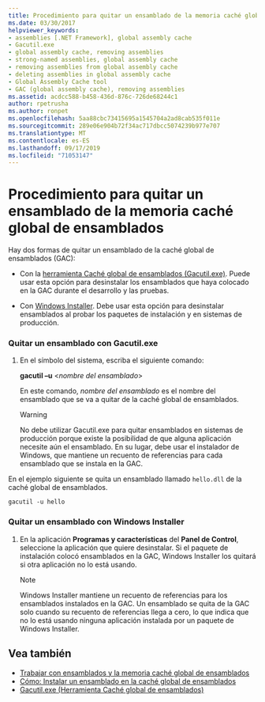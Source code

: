 ```yaml
---
title: Procedimiento para quitar un ensamblado de la memoria caché global de ensamblados
ms.date: 03/30/2017
helpviewer_keywords:
- assemblies [.NET Framework], global assembly cache
- Gacutil.exe
- global assembly cache, removing assemblies
- strong-named assemblies, global assembly cache
- removing assemblies from global assembly cache
- deleting assemblies in global assembly cache
- Global Assembly Cache tool
- GAC (global assembly cache), removing assemblies
ms.assetid: acdcc588-b458-436d-876c-726de68244c1
author: rpetrusha
ms.author: ronpet
ms.openlocfilehash: 5aa88cbc73415695a1545704a2ad8cab535f011e
ms.sourcegitcommit: 289e06e904b72f34ac717dbcc5074239b977e707
ms.translationtype: MT
ms.contentlocale: es-ES
ms.lasthandoff: 09/17/2019
ms.locfileid: "71053147"
---
```

# <a name="how-to-remove-an-assembly-from-the-global-assembly-cache"></a>Procedimiento para quitar un ensamblado de la memoria caché global de ensamblados

Hay dos formas de quitar un ensamblado de la caché global de ensamblados (GAC):

- Con la [herramienta Caché global de ensamblados (Gacutil.exe)](../tools/gacutil-exe-gac-tool.md). Puede usar esta opción para desinstalar los ensamblados que haya colocado en la GAC durante el desarrollo y las pruebas.

- Con [Windows Installer](/windows/desktop/Msi/windows-installer-portal). Debe usar esta opción para desinstalar ensamblados al probar los paquetes de instalación y en sistemas de producción.

### <a name="removing-an-assembly-with-gacutilexe"></a>Quitar un ensamblado con Gacutil.exe

1. En el símbolo del sistema, escriba el siguiente comando:

    **gacutil –u** \<*nombre del ensamblado*>

    En este comando, *nombre del ensamblado* es el nombre del ensamblado que se va a quitar de la caché global de ensamblados.

    > [!WARNING]
    > No debe utilizar Gacutil.exe para quitar ensamblados en sistemas de producción porque existe la posibilidad de que alguna aplicación necesite aún el ensamblado. En su lugar, debe usar el instalador de Windows, que mantiene un recuento de referencias para cada ensamblado que se instala en la GAC.

 En el ejemplo siguiente se quita un ensamblado llamado `hello.dll` de la caché global de ensamblados.

```
gacutil -u hello
```

### <a name="removing-an-assembly-with-windows-installer"></a>Quitar un ensamblado con Windows Installer

1. En la aplicación **Programas y características** del **Panel de Control**, seleccione la aplicación que quiere desinstalar. Si el paquete de instalación colocó ensamblados en la GAC, Windows Installer los quitará si otra aplicación no lo está usando.

    > [!NOTE]
    > Windows Installer mantiene un recuento de referencias para los ensamblados instalados en la GAC. Un ensamblado se quita de la GAC solo cuando su recuento de referencias llega a cero, lo que indica que no lo está usando ninguna aplicación instalada por un paquete de Windows Installer.

## <a name="see-also"></a>Vea también

- [Trabajar con ensamblados y la memoria caché global de ensamblados](working-with-assemblies-and-the-gac.md)
- [Cómo: Instalar un ensamblado en la caché global de ensamblados](install-assembly-into-gac.md)
- [Gacutil.exe (Herramienta Caché global de ensamblados)](../tools/gacutil-exe-gac-tool.md)
